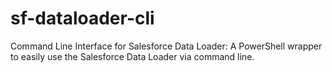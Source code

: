 # sf-dataloader-cli
Command Line Interface for Salesforce Data Loader: A PowerShell wrapper to easily use the Salesforce Data Loader via command line. 
